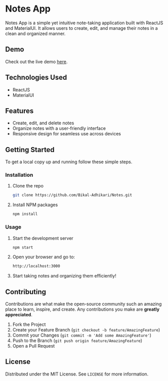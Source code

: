 # Notes App

Notes App is a simple yet intuitive note-taking application built with ReactJS and MaterialUI. It allows users to create, edit, and manage their notes in a clean and organized manner.

## Demo

Check out the live demo [here](https://notes-memo.netlify.app/).

## Technologies Used

- ReactJS
- MaterialUI

## Features

- Create, edit, and delete notes
- Organize notes with a user-friendly interface
- Responsive design for seamless use across devices

## Getting Started

To get a local copy up and running follow these simple steps.

### Installation

1. Clone the repo

   ```sh
   git clone https://github.com/Bikal-Adhikari/Notes.git
   ```

2. Install NPM packages

   ```sh
   npm install
   ```

### Usage

1. Start the development server

   ```sh
   npm start
   ```

2. Open your browser and go to:

   ```sh
   http://localhost:3000
   ```

3. Start taking notes and organizing them efficiently!

## Contributing

Contributions are what make the open-source community such an amazing place to learn, inspire, and create. Any contributions you make are **greatly appreciated**.

1. Fork the Project
2. Create your Feature Branch (`git checkout -b feature/AmazingFeature`)
3. Commit your Changes (`git commit -m 'Add some AmazingFeature'`)
4. Push to the Branch (`git push origin feature/AmazingFeature`)
5. Open a Pull Request

## License

Distributed under the MIT License. See `LICENSE` for more information.

